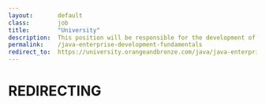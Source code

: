 ```yaml
---
layout:       default
class:        job
title:        "University"
description:  This position will be responsible for the development of design prototypes, site navigation and layout of content for various web projects.
permalink:    /java-enterprise-development-fundamentals
redirect_to:  https://university.orangeandbronze.com/java/java-enterprise/
---
```

<h1>REDIRECTING</h1>